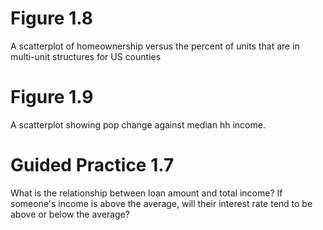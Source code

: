 # Figure 1.8

A scatterplot of homeownership versus the percent of units that are in multi-unit structures for US counties

# Figure 1.9

A scatterplot showing pop change against median hh income.

# Guided Practice 1.7
What is the relationship between loan amount and total income?
If someone's income is above the average, will their interest rate tend to be above or below the average?